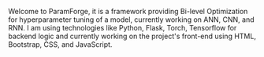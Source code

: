 Welcome to ParamForge, it is a framework providing Bi-level Optimization for hyperparameter tuning of a model, currently working on ANN, CNN, and RNN.
I am using technologies like Python, Flask, Torch, Tensorflow for backend logic and currently working on the project's front-end using HTML, Bootstrap, CSS, and JavaScript.
